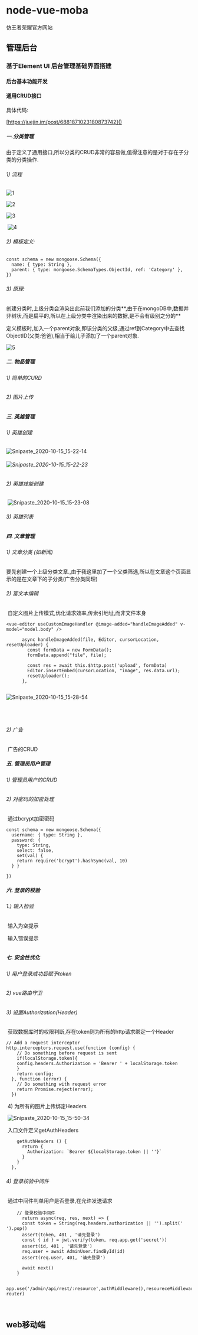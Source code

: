 # node-vue-moba

仿王者荣耀官方网站


## 管理后台

### 基于Element UI 后台管理基础界面搭建

#### 后台基本功能开发

#### 通用CRUD接口

具体代码:

[https://juejin.im/post/6881871023180873742]()

##### 一.分类管理

​	由于定义了通用接口,所以分类的CRUD非常的容易做,值得注意的是对于存在子分类的分类操作.

###### 1) 流程

![1](C:\Users\LINK\Desktop\前端开发\node-vue-moba\README-Picture\1.png)



![2](C:\Users\LINK\Desktop\前端开发\node-vue-moba\README-Picture\2.png)



![3](C:\Users\LINK\Desktop\前端开发\node-vue-moba\README-Picture\3.png)

​		![4](C:\Users\LINK\Desktop\前端开发\node-vue-moba\README-Picture\4.png)

###### 2) 模板定义:

```nodjs
const schema = new mongoose.Schema({
  name: { type: String },
  parent: { type: mongoose.SchemaTypes.ObjectId, ref: 'Category' },
})

```

###### 3) 原理: 

​	创建分类时,上级分类会渲染出此前我们添加的分类**,由于在mongoDB中,数据并非树状,而是扁平的,所以在上级分类中渲染出来的数据,是不会有级别之分的**

​	定义模板时,加入一个parent对象,即该分类的父级,通过ref到Category中去查找ObjectID(父类:爸爸),相当于给儿子添加了一个parent对象.

![5](C:\Users\LINK\Desktop\前端开发\node-vue-moba\README-Picture\5.png)

##### 二.  物品管理

###### 	1) 简单的CURD

###### 	2) 图片上传

##### 三.  英雄管理

###### 	1) 英雄创建

![Snipaste_2020-10-15_15-22-14](C:\Users\LINK\Desktop\前端开发\node-vue-moba\README-Picture\Snipaste_2020-10-15_15-22-14.png)

###### 	![Snipaste_2020-10-15_15-22-23](C:\Users\LINK\Desktop\前端开发\node-vue-moba\README-Picture\Snipaste_2020-10-15_15-22-23.png)

###### 2) 英雄技能创建

​	![Snipaste_2020-10-15_15-23-08](C:\Users\LINK\Desktop\前端开发\node-vue-moba\README-Picture\Snipaste_2020-10-15_15-23-08.png)

###### 	3)  英雄列表

#####  四. 文章管理

###### 	1) 文章分类 (如新闻)

​			要先创建一个上级分类文章.,由于我这里加了一个父类筛选,所以在文章这个页面显示的是在文章下的子分类(广告分类同理)

###### 	2) 富文本编辑

​		自定义图片上传模式,优化请求效率,传索引地址,而非文件本身

```vue
<vue-editor useCustomImageHandler @image-added="handleImageAdded" v-model="model.body" />
```

```
      async handleImageAdded(file, Editor, cursorLocation, resetUploader) {
        const formData = new FormData();
        formData.append("file", file);

        const res = await this.$http.post('upload', formData)
        Editor.insertEmbed(cursorLocation, "image", res.data.url);
        resetUploader();
      },
  
```

![Snipaste_2020-10-15_15-28-54](C:\Users\LINK\Desktop\前端开发\node-vue-moba\README-Picture\Snipaste_2020-10-15_15-28-54.png)

###### 	

​		

###### 2)  广告

​	广告的CRUD

##### 五.  管理员用户管理

###### 	1)  管理员用户的CRUD

###### 	2)  对密码的加密处理

​		通过bcrypt加密密码

```
const schema = new mongoose.Schema({
  username: { type: String },
  password: { 
    type: String,
    select: false,
    set(val) {
    return require('bcrypt').hashSync(val, 10)
  } }
  
})

```

##### 六.  登录的校验

###### 	1.)  输入检验

​		输入为空提示

​		输入错误提示

###### 	

##### 七.  安全性优化

###### 	1)  用户登录成功后赋予token

###### 	2)  vue路由守卫

###### 	3)  设置Authorization(Header)

​		获取数据库时的权限判断,存在token则为所有的http请求绑定一个Header

```
// Add a request interceptor
http.interceptors.request.use(function (config) {
    // Do something before request is sent
    if(localStorage.token){
    config.headers.Authorization = 'Bearer ' + localStorage.token
    }
    return config;
  }, function (error) {
    // Do something with request error
    return Promise.reject(error);
  })
```

​	4) 为所有的图片上传绑定Headers

​	![Snipaste_2020-10-15_15-50-34](C:\Users\LINK\Desktop\前端开发\node-vue-moba\README-Picture\Snipaste_2020-10-15_15-50-34.png)

​	入口文件定义getAuthHeaders

```
    getAuthHeaders () {
      return {
        Authorization: `Bearer ${localStorage.token || ''}`
      }
    }
  },
```

###### 4)  登录校验中间件

​	通过中间件判单用户是否登录,在允许发送请求

```node
    // 登录校验中间件
      return async(req, res, next) => {
      const token = String(req.headers.authorization || '').split(' ').pop()
      assert(token, 401 , '请先登录')
      const { id } = jwt.verify(token, req.app.get('secret'))
      assert(id, 401 , '请先登录')
      req.user = await AdminUser.findById(id)
      assert(req.user, 401, '请先登录') 
    
      await next()
    } 
```

```vue
   app.use('/admin/api/rest/:resource',authMiddleware(),resoureceMiddleware(), router)

```

​	<!--resoureceMiddleware() 此中间件用于判断当前请求页面对应的数据库模板去查找相应页面的数据-->

## web移动端